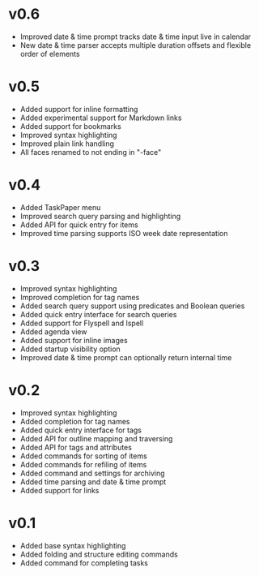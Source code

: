 

# v0.6

 - Improved date & time prompt tracks date & time input live in calendar
 - New date & time parser accepts multiple duration offsets and flexible order of elements


# v0.5

 - Added support for inline formatting
 - Added experimental support for Markdown links
 - Added support for bookmarks
 - Improved syntax highlighting
 - Improved plain link handling
 - All faces renamed to not ending in "-face"


# v0.4

 - Added TaskPaper menu
 - Improved search query parsing and highlighting
 - Added API for quick entry for items
 - Improved time parsing supports ISO week date representation


# v0.3

 - Improved syntax highlighting
 - Improved completion for tag names
 - Added search query support using predicates and Boolean queries
 - Added quick entry interface for search queries
 - Added support for Flyspell and Ispell
 - Added agenda view
 - Added support for inline images
 - Added startup visibility option
 - Improved date & time prompt can optionally return internal time


# v0.2

 - Improved syntax highlighting
 - Added completion for tag names
 - Added quick entry interface for tags
 - Added API for outline mapping and traversing
 - Added API for tags and attributes
 - Added commands for sorting of items
 - Added commands for refiling of items
 - Added command and settings for archiving
 - Added time parsing and date & time prompt
 - Added support for links


# v0.1

 - Added base syntax highlighting
 - Added folding and structure editing commands
 - Added command for completing tasks

